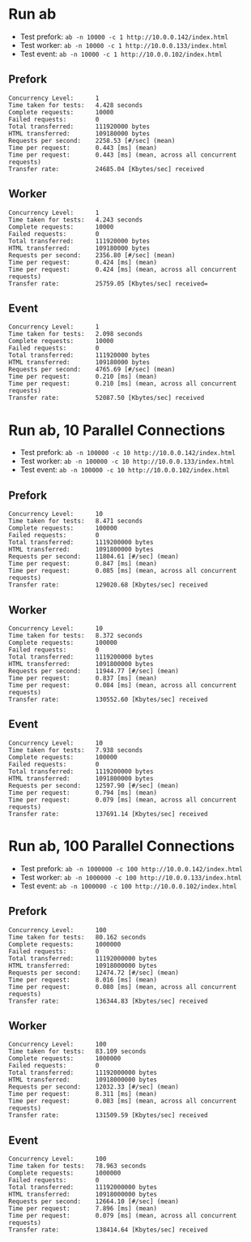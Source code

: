 # Run ab

- Test prefork: `ab -n 10000 -c 1 http://10.0.0.142/index.html`
- Test worker: `ab -n 10000 -c 1 http://10.0.0.133/index.html`
- Test event: `ab -n 10000 -c 1 http://10.0.0.102/index.html`

## Prefork

```
Concurrency Level:      1
Time taken for tests:   4.428 seconds
Complete requests:      10000
Failed requests:        0
Total transferred:      111920000 bytes
HTML transferred:       109180000 bytes
Requests per second:    2258.53 [#/sec] (mean)
Time per request:       0.443 [ms] (mean)
Time per request:       0.443 [ms] (mean, across all concurrent requests)
Transfer rate:          24685.04 [Kbytes/sec] received
```

## Worker

```
Concurrency Level:      1
Time taken for tests:   4.243 seconds
Complete requests:      10000
Failed requests:        0
Total transferred:      111920000 bytes
HTML transferred:       109180000 bytes
Requests per second:    2356.80 [#/sec] (mean)
Time per request:       0.424 [ms] (mean)
Time per request:       0.424 [ms] (mean, across all concurrent requests)
Transfer rate:          25759.05 [Kbytes/sec] received=
```

## Event

```
Concurrency Level:      1
Time taken for tests:   2.098 seconds
Complete requests:      10000
Failed requests:        0
Total transferred:      111920000 bytes
HTML transferred:       109180000 bytes
Requests per second:    4765.69 [#/sec] (mean)
Time per request:       0.210 [ms] (mean)
Time per request:       0.210 [ms] (mean, across all concurrent requests)
Transfer rate:          52087.50 [Kbytes/sec] received
```
# Run ab, 10 Parallel Connections

- Test prefork: `ab -n 100000 -c 10 http://10.0.0.142/index.html`
- Test worker: `ab -n 100000 -c 10 http://10.0.0.133/index.html`
- Test event: `ab -n 100000 -c 10 http://10.0.0.102/index.html`

## Prefork

```
Concurrency Level:      10
Time taken for tests:   8.471 seconds
Complete requests:      100000
Failed requests:        0
Total transferred:      1119200000 bytes
HTML transferred:       1091800000 bytes
Requests per second:    11804.61 [#/sec] (mean)
Time per request:       0.847 [ms] (mean)
Time per request:       0.085 [ms] (mean, across all concurrent requests)
Transfer rate:          129020.68 [Kbytes/sec] received
```

## Worker

```
Concurrency Level:      10
Time taken for tests:   8.372 seconds
Complete requests:      100000
Failed requests:        0
Total transferred:      1119200000 bytes
HTML transferred:       1091800000 bytes
Requests per second:    11944.77 [#/sec] (mean)
Time per request:       0.837 [ms] (mean)
Time per request:       0.084 [ms] (mean, across all concurrent requests)
Transfer rate:          130552.60 [Kbytes/sec] received
```

## Event

```
Concurrency Level:      10
Time taken for tests:   7.938 seconds
Complete requests:      100000
Failed requests:        0
Total transferred:      1119200000 bytes
HTML transferred:       1091800000 bytes
Requests per second:    12597.90 [#/sec] (mean)
Time per request:       0.794 [ms] (mean)
Time per request:       0.079 [ms] (mean, across all concurrent requests)
Transfer rate:          137691.14 [Kbytes/sec] received
```

# Run ab, 100 Parallel Connections

- Test prefork: `ab -n 1000000 -c 100 http://10.0.0.142/index.html`
- Test worker: `ab -n 1000000 -c 100 http://10.0.0.133/index.html`
- Test event: `ab -n 1000000 -c 100 http://10.0.0.102/index.html`

## Prefork

```
Concurrency Level:      100
Time taken for tests:   80.162 seconds
Complete requests:      1000000
Failed requests:        0
Total transferred:      11192000000 bytes
HTML transferred:       10918000000 bytes
Requests per second:    12474.72 [#/sec] (mean)
Time per request:       8.016 [ms] (mean)
Time per request:       0.080 [ms] (mean, across all concurrent requests)
Transfer rate:          136344.83 [Kbytes/sec] received
```

## Worker

```
Concurrency Level:      100
Time taken for tests:   83.109 seconds
Complete requests:      1000000
Failed requests:        0
Total transferred:      11192000000 bytes
HTML transferred:       10918000000 bytes
Requests per second:    12032.33 [#/sec] (mean)
Time per request:       8.311 [ms] (mean)
Time per request:       0.083 [ms] (mean, across all concurrent requests)
Transfer rate:          131509.59 [Kbytes/sec] received
```

## Event

```
Concurrency Level:      100
Time taken for tests:   78.963 seconds
Complete requests:      1000000
Failed requests:        0
Total transferred:      11192000000 bytes
HTML transferred:       10918000000 bytes
Requests per second:    12664.10 [#/sec] (mean)
Time per request:       7.896 [ms] (mean)
Time per request:       0.079 [ms] (mean, across all concurrent requests)
Transfer rate:          138414.64 [Kbytes/sec] received
```

